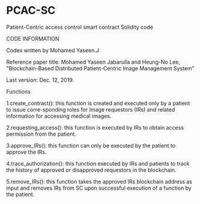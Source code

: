 # PCAC-SC
Patient-Centric access control smart contract Solidity code

CODE INFORMATION

Codes written by Mohamed Yaseen.J

Reference paper title: Mohamed Yaseen Jabarulla and Heung-No Lee, "Blockchain-Based Distributed Patient-Centric Image Management System"

Last version: Dec. 12, 2019.

Functions

1.create_contract(): this function is created and executed only by a patient to issue corre-sponding roles for Image requestors (IRs) and related information for accessing medical images.

2.requesting_access(): this function is executed by IRs to obtain access permission from the patient. 

3.approve_IRs(): this function can only be executed by the patient to approve the IRs.

4.trace_authorization(): this function executed by IRs and patients to track the history of approved or disapproved requestors in the blockchain.

5.remove_IRs(): this function takes the approved IRs blockchain address as input and removes IRs from SC upon successful execution of a function by the patient.

